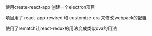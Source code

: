 使用create-react-app 创建一个electron项目

项目用了 react-app-rewired 和 customize-cra 来修改webpack的配置

使用了rematch让react-redux的用法变成类似dva的用法
